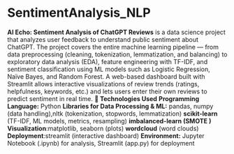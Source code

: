 # SentimentAnalysis_NLP

**AI Echo: Sentiment Analysis of ChatGPT Reviews** is a data science project that analyzes user feedback to understand public sentiment about ChatGPT. The project covers the entire machine learning pipeline — from data preprocessing (cleaning, tokenization, lemmatization, and balancing) to exploratory data analysis (EDA), feature engineering with TF-IDF, and sentiment classification using ML models such as Logistic Regression, Naïve Bayes, and Random Forest. A web-based dashboard built with Streamlit allows interactive visualizations of review trends (ratings, helpfulness, keywords, etc.) and lets users enter their own reviews to predict sentiment in real time.
**🔹 Technologies Used**
**Programming Language:** Python
**Libraries for Data Processing & ML:** pandas, numpy (data handling),nltk (tokenization, stopwords, lemmatization)
**scikit-learn** (TF-IDF, ML models, metrics, resampling)
**imbalanced-learn (SMOTE )**
**Visualization**:matplotlib, seaborn (plots)
**wordcloud** (word clouds)
**Deployment**:streamlit (interactive dashboard)
**Environment:** Jupyter Notebook (.ipynb) for analysis, Streamlit (app.py) for deployment
